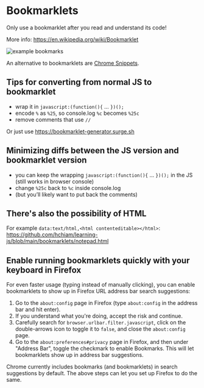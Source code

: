 # Bookmarklets

Only use a bookmarklet after you read and understand its code!

More info: https://en.wikipedia.org/wiki/Bookmarklet

![example bookmarks](ExampleBookmarks.png)

An alternative to bookmarklets are [Chrome Snippets](https://developer.chrome.com/docs/devtools/javascript/snippets/).

## Tips for converting from normal JS to bookmarklet

- wrap it in `javascript:(function(){` … `})();`
- encode `%` as `%25`, so console.log `%c` becomes `%25c`
- remove comments that use `//`

Or just use https://bookmarklet-generator.surge.sh

## Minimizing diffs between the JS version and bookmarklet version

- you can keep the wrapping `javascript:(function(){` … `})();` in the JS (still works in browser console)
- change `%25c` back to `%c` inside console.log
- (but you’ll likely want to put back the comments)

## There's also the possibility of HTML

For example `data:text/html,<html contenteditable></html>`: https://github.com/hchiam/learning-js/blob/main/bookmarklets/notepad.html

## Enable running bookmarklets quickly with your keyboard in Firefox

For even faster usage (typing instead of manually clicking), you can enable bookmarklets to show up in Firefox URL address bar search suggestions:

1. Go to the `about:config` page in Firefox (type `about:config` in the address bar and hit enter).
2. If you understand what you're doing, accept the risk and continue.
3. Carefully search for `browser.urlbar.filter.javascript`, click on the double-arrows icon to toggle it to `false`, and close the `about:config` page.
4. Go to the `about:preferences#privacy` page in Firefox, and then under "Address Bar", toggle the checkmark to enable Bookmarks. This will let bookmarklets show up in address bar suggestions.

Chrome currently includes bookmarks (and bookmarklets) in search suggestions by default. The above steps can let you set up Firefox to do the same.
